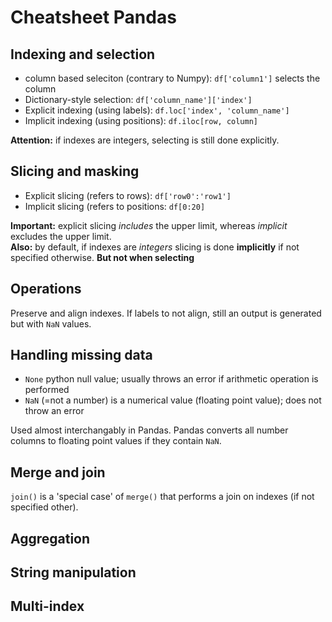 # Cheatsheet Pandas

## Indexing and selection

- column based seleciton (contrary to Numpy): `df['column1']` selects the column
- Dictionary-style selection: `df['column_name']['index']`
- Explicit indexing (using labels): `df.loc['index', 'column_name']`
- Implicit indexing (using positions): `df.iloc[row, column]`

**Attention:** if indexes are integers, selecting is still done explicitly. 

## Slicing and masking

- Explicit slicing (refers to rows): `df['row0':'row1']`
- Implicit slicing (refers to positions: `df[0:20]`

**Important:** explicit slicing *includes* the upper limit, whereas *implicit* excludes the upper limit.   
**Also:** by default, if indexes are *integers* slicing is done **implicitly** if not specified otherwise. 
**But not when selecting**


## Operations
Preserve and align indexes. If labels to not align, still an output is generated but with `NaN` values.

## Handling missing data

- `None` python null value; usually throws an error if arithmetic operation is performed
- `NaN` (=not a number) is a numerical value (floating point value); does not throw an error

Used almost interchangably in Pandas. Pandas converts all number columns to floating point values if they contain `NaN`.


## Merge and join
`join()` is a 'special case' of `merge()` that performs a join on indexes (if not specified other).

## Aggregation


## String manipulation


## Multi-index





